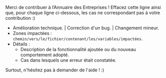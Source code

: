 Merci de contribuer à l’Annuaire des Entreprises ! Effacez cette ligne ainsi que, pour chaque ligne ci-dessous, les cas ne correspondant pas à votre contribution :)

- Amélioration technique. | Correction d'un bug. | Changement mineur.
- Zones impactées : `chemin/vers/le/fichier/contenant/les/variables/impactées`.
- Détails :
  - Description de la fonctionnalité ajoutée ou du nouveau comportement adopté.
  - Cas dans lesquels une erreur était constatée.

Surtout, n'hésitez pas à demander de l'aide ! :)
